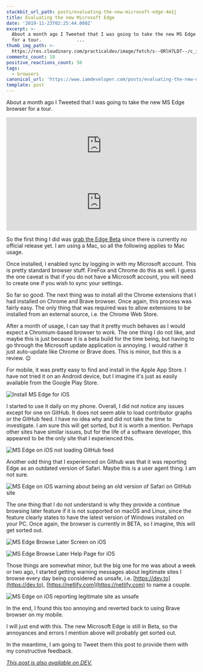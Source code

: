 ```yaml
---
stackbit_url_path: posts/evaluating-the-new-microsoft-edge-4m1j
title: Evaluating the new Microsoft Edge
date: '2019-11-23T02:25:44.000Z'
excerpt: >-
  About a month ago I Tweeted that I was going to take the new MS Edge browser
  for a tour.             ...
thumb_img_path: >-
  https://res.cloudinary.com/practicaldev/image/fetch/s--ORlH7LDT--/c_imagga_scale,f_auto,fl_progressive,h_420,q_auto,w_1000/https://thepracticaldev.s3.amazonaws.com/i/tz6e8mu5mw2o2rx66egy.png
comments_count: 10
positive_reactions_count: 50
tags:
  - browsers
canonical_url: 'https://www.iamdeveloper.com/posts/evaluating-the-new-microsoft-edge-4m1j/'
template: post
---
```



About a month ago I Tweeted that I was going to take the new MS Edge browser for a tour.


<iframe class="liquidTag" src="https://dev.to/embed/twitter?args=1180654867850903552" style="border: 0; width: 100%;"></iframe>



<iframe class="liquidTag" src="https://dev.to/embed/twitter?args=1181245028280213504" style="border: 0; width: 100%;"></iframe>


So the first thing I did was [grab the Edge Beta](https://www.microsoftedgeinsider.com/en-ca/) since there is currently no official release yet. I am using a Mac, so all the following applies to Mac usage.

Once installed, I enabled sync by logging in with my Microsoft account. This is pretty standard browser stuff. FireFox and Chrome do this as well. I guess the one caveat is that if you do not have a Microsoft account, you will need to create one if you wish to sync your settings.

So far so good. The next thing was to install all the Chrome extensions that I had installed on Chrome and Brave browser. Once again, this process was fairly easy. The only thing that was required was to allow extensions to be installed from an external source, i.e. the Chrome Web Store.

After a month of usage, I can say that it pretty much behaves as I would expect a Chromium-based browser to work. The one thing I do not like, and maybe this is just because it is a beta build for the time being, but having to go through the Microsoft update application is annoying. I would rather it just auto-update like Chrome or Brave does. This is minor, but this is a review. 😉

For mobile, it was pretty easy to find and install in the Apple App Store. I have not tried it on an Android device, but I imagine it's just as easily available from the Google Play Store.

![Install MS Edge for iOS](https://www.iamdeveloper.com/img/install_edge_ios.png "Install MS Edge for iOS")

I started to use it daily on my phone. Overall, I did not notice any issues except for one on GitHub. It does not seem able to load contributor graphs or the GitHub feed. I have no idea why and did not take the time to investigate. I am sure this will get sorted, but it is worth a mention. Perhaps other sites have similar issues, but for the life of a software developer, this appeared to be the only site that I experienced this.

![MS Edge on iOS not loading GitHub feed](https://www.iamdeveloper.com/img/ms_edge_ios_issues_loading_github_feed.png "MS Edge on iOS not loading GitHub feed")

Another odd thing that I experienced on Github was that it was reporting Edge as an outdated version of Safari. Maybe this is a user agent thing. I am not sure.

![MS Edge on iOS warning about being an old version of Safari on GitHub site](https://www.iamdeveloper.com/img/ms_edge_ios_github_not_supporting_old_safari.png "MS Edge on iOS warning about being an old version of Safari on GitHub site")

The one thing that I do not understand is why they provide a continue browsing later feature if it is not supported on macOS and Linux, since the feature clearly states to have the latest version of Windows installed on your PC. Once again, the browser is currently in BETA, so I imagine, this will get sorted out.

![MS Edge Browse Later Screen on iOS](https://www.iamdeveloper.com/img/ios_browse_later.png "MS Edge Browse Later Screen on iOS")

![MS Edge Browse Later Help Page for iOS](https://www.iamdeveloper.com/img/browse_later_help_page.png "MS Edge Browse Later Help Page for iOS")

Those things are somewhat minor, but the big one for me was about a week or two ago, I started getting warning messages about legitimate sites I browse every day being considered as unsafe, i.e. [https://dev.to](https://dev.to), [https://netlify.com](https://netlify.com) to name a couple.

![MS Edge on iOS reporting legitimate site as unsafe](https://www.iamdeveloper.com/img/unsafe_site_edge.png "MS Edge on iOS reporting legitimate site as unsafe")

In the end, I found this too annoying and reverted back to using Brave browser on my mobile.

I will just end with this. The new Microsoft Edge is still in Beta, so the annoyances and errors I mention above will probably get sorted out.

In the meantime, I am going to Tweet them this post to provide them with my constructive feedback.

*[This post is also available on DEV.](https://dev.to/nickytonline/evaluating-the-new-microsoft-edge-4m1j)*


<script>
const parent = document.getElementsByTagName('head')[0];
const script = document.createElement('script');
script.type = 'text/javascript';
script.src = 'https://cdnjs.cloudflare.com/ajax/libs/iframe-resizer/4.1.1/iframeResizer.min.js';
script.charset = 'utf-8';
script.onload = function() {
    window.iFrameResize({}, '.liquidTag');
};
parent.appendChild(script);
</script>    
